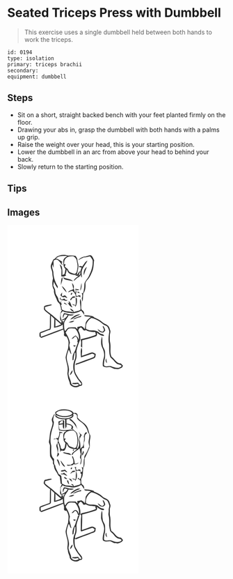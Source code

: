 # Seated Triceps Press with Dumbbell
> This exercise uses a single dumbbell held between both hands to work the triceps.

``` 
id: 0194 
type: isolation 
primary: triceps brachii 
secondary:  
equipment: dumbbell 
``` 

## Steps

 - Sit on a short, straight backed bench with your feet planted firmly on the floor.
 - Drawing your abs in, grasp the dumbbell with both hands with a palms up grip.
 - Raise the weight over your head, this is your starting position.
 - Lower the dumbbell in an arc from above your head to behind your back.
 - Slowly return to the starting position.

## Tips


## Images

<svg width="227pt" height="400" viewBox="0 0 227 300" xmlns="http://www.w3.org/2000/svg"><g fill="#FFF"><path d="M0 0h227v300H0V0m90.17 52.15c-2.95 1.06-6.22 2.27-7.72 5.27-1.26.68-2.88 1.12-3.48 2.58-1.4 2.98-3.01 5.92-3.86 9.13-.98 4.47 2.37 8.35 2.47 12.74.02 3.42.89 6.74 1.27 10.1-1.79 6.51-1.96 13.74 1.79 19.62-1.03 6.42 3.25 11.8 5.07 17.64.71 2.67 2.92 4.34 4.71 6.25 1.1 2.54 1.45 5.35 2.41 7.96-.14.38-.43 1.14-.57 1.53l1.84 1.32c-.94 2.23-2.59 4.32-2.56 6.84.02 3.99-1.5 8.2.97 11.79 2.33-.87 4.63-1.79 6.86-2.89-1.22 2.41-2.37 4.86-3.65 7.24.32-1.27.67-2.56 1.05-3.8-1.22-.4-2.49-.37-3.73-.08.09.78.25 2.35.33 3.13-5.5-4.87-11.21-9.51-16.68-14.41-3.85-3.1-8.2-5.67-11.48-9.4-.15-1.27-.22-2.54-.22-3.81 4.04-1.47 8.41-1.92 12.35-3.69-1.14-.36-2.29-.95-3.51-.59-3.48.68-7.12 1.1-10.26 2.86-.11 2.33-1.19 5.1.63 7.04 2.88 3.03 6.37 5.43 9.66 8.01-.6 7.88-.11 15.8-.61 23.68-4.62 1.99-9.45 3.4-14.16 5.14-1.19.53-2.61.97-3.35 2.11-.33 2-.38 4.08-.03 6.08.85.95 1.92 1.69 2.92 2.49 12.66-4.85 25.46-9.32 38.02-14.43.94 3.19 1.81 6.51.97 9.84 1.07 1.67 2.67 2.56 4.7 2.39 1.94 3.78 3.89 7.95 3.25 12.31-.4 3.89-.14 7.95-1.81 11.6-1.19 4.03-2.82 8.05-3.15 12.27.57 6.14 3.25 11.92 3.6 18.11.21 3.29-.35 6.56-.52 9.83.45 2.67 1.08 5.3 1.36 8 1.24 3.23 2.73 6.38 3.02 9.88 3.33 5.63 11.87 7.14 16.9 3 1.67-.26 3.87-.25 4.23-2.34.55-4.42-3.92-7.19-6.11-10.48-2.27-3.87-5.04-7.6-6.33-11.94-1.31-6.97-.88-14.35 1.76-20.97 1.83-4.87.56-10.1.96-15.13.87-5.31 3.06-10.27 4.8-15.33 3.44-6.03 1.36-13.38-1.72-19.1.3-1.09.59-2.19.89-3.28 1.2-.76 2.41-1.53 3.62-2.29 1.67 1.43 3.11 3.1 4.16 5.04.74.13 2.22.41 2.96.54.26-.27.8-.82 1.07-1.09 4.81 3.25 10.68 3.72 16.31 3.29.45 1.5.94 2.98 1.31 4.51-2.44 2.1-5.83 2.45-8.76 3.56-5.83 2.05-11.95 3.02-17.84 4.85 1.97 3.88.83 8.17.69 12.28.75.61 1.49 1.22 2.24 1.84-.02-4.18.05-8.36.02-12.54 7.92-1.77 15.66-4.2 23.35-6.77 2.69-.91 2.39-4.29 2.03-6.51 3.42 2.96 7.52 6.23 12.35 5.54-.71-3.72-5.66-2.24-7.78-4.79-3.59-3.93-9.07-4.91-14.17-4.58-3.43.4-6.51-1.21-9.41-2.79-.05-3.05-.06-6.12 1.03-9.01 2.11-3.74 4.47-7.44 8.39-9.5 7.53 1.42 14.19 5.53 20 10.37 2.63 2.43 7.25 2.49 8.63 6.19 1.07 2.73 2.78 5.52 2.11 8.57-.91 6.32-1.95 12.85-.22 19.13.68 7.69-.69 15.71 2.26 23.07 1.83 2.13 4.24 3.7 5.91 5.99 2.13 2.78 4.61 5.73 8.19 6.55 1.77.57 4.03.54 5.11 2.33.28 2.24-2.71 2.38-4.08 3.4-4.71.85-9.52-.79-13.86-2.56-3.99-1.23-9.67 2.29-12.36-1.9-.08-4.16.72-8.28 1.79-12.28.44-3.57.34-7.2.09-10.78-.14-4.07-3.74-6.99-3.95-11.06-1.21-5.09-.14-10.36-1.26-15.44-1.94 6.37-2.52 13.66.53 19.79 2.48 5.18 4.29 11.19 2.6 16.9-1.41 4.77-2.38 9.75-1.57 14.74 3.02 2.04 6.66 1.98 10.12 1.47 4.43-.97 7.51 4.02 11.93 3.03 3.88 1.67 7.48-.67 10.93-2.26.53-1 1.08-2 1.63-2.99a95.91 95.91 0 0 0-3.5-4.02c-7.69.4-10.78-7.76-16.27-11.51-3.42-7.42-.61-15.9-2.16-23.7-1.14-4.56-.66-9.28-.64-13.92.1-2.62 1.65-5.22.65-7.81-1.06-2.97-1.7-6.43-4.41-8.41-2.52-2.38-6.2-2.87-8.71-5.26-4.04-3.84-9.17-6.22-14.22-8.44-1.12-.97-2.19-2.13-3.72-2.41-4.69-1.22-9.57-1.75-14.42-1.44 3.19 3.28 8.18 1.48 12.12 2.84-3.66 2.6-7.39 5.68-9 10.01-.32 3.68-.79 7.35-1.63 10.96-1.48-2.21-3.42-4.02-5.85-5.13-2.3.59-4.64 1.01-6.99 1.39.09 1.35.18 2.71.25 4.06-1.11-1.12-2.21-2.25-3.29-3.39-4.13.11-8.38-.6-12.4.59-2.4 1.44-3.86 3.94-5.66 6.01-1.91-3.88-1.69-8.31-1.78-12.51.49-5.93 5.8-9.7 7.86-14.96 3.17.98 6.43.57 9.39-.9-3.6-.77-7.37-.2-10.89-1.4-2.13-.5-4.25-1.53-6.49-1.22-1.65 2.6-2.48 5.68-1.75 8.73.87-2.3 1.47-4.72 2.67-6.89 1.92-.26 3.67.81 5.45 1.35-1.67 3.5-4.74 6.04-8.35 7.35-.76.52-1.53 1.05-2.29 1.59-.73-4.22-2.54-8.51-1.03-12.77 1.36-.73 2.5-1.74 3.13-3.18 3.82 3.13 8.87 2.39 13.39 3.46 6.39 1.68 12.81-1.1 18.45-3.9 1.98 2.18 3.52 4.69 5.24 7.08.23-3.38-.8-6.61-3.98-8.19-.27-.51-.8-1.51-1.06-2.02-.92-5.77 1.22-12.06-1.6-17.41-2.12 6.18 1.17 12.79.05 19.02-3.34 2.4-7.6 2.51-11.37 3.85a38.87 38.87 0 0 1-1.27-3.14c-1.73-1.16-3.41-2.58-5.58-2.75 1.31 1.7 2.79 3.25 4.32 4.77l.5-1.11c.24.62.71 1.85.95 2.47-3.5-.82-7.04-1.56-10.66-1.58-3.24.12-5.92-1.93-8.72-3.22-.35-2.63-1.03-5.18-1.74-7.72.45-.33 1.34-.97 1.79-1.3-.43-.47-1.31-1.42-1.74-1.89.14-.92.42-2.75.57-3.67-.46.7-1.38 2.12-1.84 2.82-1.73-1.72-3.07-3.83-3.36-6.31-.5-3.87-4.01-6.44-4.72-10.24-.36-2.04-.54-4.11-.83-6.16-1.19-2.15-2.18-4.4-3.2-6.63.44-2.33.74-4.69.96-7.05 1.78 4.21 3.95 8.32 6.87 11.87 0-.83-.02-2.47-.02-3.3-.82-1.36-1.56-2.76-2.29-4.17-2.76-6.1-5.14-12.57-5.15-19.36 0-4.85-4.35-9.57-1.35-14.21.45 1.96.87 3.92 1.4 5.86.41-3.83.21-7.68.16-11.52.05-2.28 3.07-2.12 4.52-3.09 5.36 1.1 7.02 6.87 11.02 9.79-.47-1.6-1.11-3.13-1.76-4.65l2.11-.44c-3.87-2.32-7.41-5.38-11.91-6.41 5.15-5.22 13.04-4.52 19.74-4.25-2.7 2.27-6.69 4.06-6.85 8.11-.05 4.89-.32 10.58 3.69 14.13-.43 3.02-.85 6.06-1.79 8.98-1.19.54-2.38 1.09-3.56 1.64.14-4.96.2-9.93-1.08-14.76-1.08-1.43-2.23-2.8-3.47-4.1.77 3.44 2.04 6.73 2.96 10.13.01 3.67-.16 7.34-.31 11.01 1.43.07 2.87.16 4.31.28 1.44-.73 2.91-1.38 4.4-2.01-.39-.23-1.15-.69-1.54-.92 1.01-3.08 1.81-6.23 2.31-9.44.97 2.08 1.75 4.34 3.37 6.02 4.11 3.28 9.52 3.57 14.55 3.26-1.21.42-2.41.86-3.61 1.3 1.9.41 3.81.64 5.75.69-3.01 2.44-6.5 4.64-8.19 8.3 2.5-.58 3.57-3.1 5.63-4.36 2.03-1.74 5.29-2.4 5.94-5.36.21-.02.63-.05.84-.06.03 1.57.81 2.95 1.47 4.33.86-3.42-.86-6.86-.05-10.3 1.31-7.25 7.13-12.34 9.95-18.94-4.14 2.07-6.03 6.63-8.85 10.06-2.09-.44-4.7-1.73-6.01.76 1.56.33 3.14.64 4.7.95-.95 3.74-2.96 7.52-1.88 11.46-1.16.87-2.39 1.65-3.36 2.74 1.15-2.59 2.23-5.22 2.98-7.95-2.62 1.23-3.46 4.2-5.1 6.35-.78-1.76.22-3.47.5-5.19.69-3.34 1.34-6.7 1.62-10.1-.09-3.43-1.68-6.6-1.86-10.03.06-2.75-1.66-4.94-3.1-7.1-4.27-.95-8.69-.67-13.03-.49-4.68-1.76-9.91-1.69-14.67-.25m44.84 1.63c-4.92.24-9.51 2.82-12.83 6.37 1.84-.81 3.58-1.79 5.31-2.8 1.47-.67 2.93-1.37 4.39-2.07 3.45.22 6.8-.55 10.08-1.56 1.58-.17 2.01 1.66 2.85 2.6 1.35 1.97 3.01 4.05 2.45 6.61.37 8.75-2.83 17.12-6.61 24.85-2.14 4.6-6.35 8.1-7.62 13.11-.13 5.37-.66 10.79-2.11 15.99l-2.46.12c1.24 2.79 1.25 5.79.13 8.63.24 1.98.44 3.96.78 5.93 1.78-4.35.92-9.25 1.68-13.82 3.66-4.72 4.2-11.05 3.84-16.81-.22-3.4 2.54-5.94 4.66-8.24 3.35-4 5.34-8.92 7.27-13.71 2.4-6.06 2.04-12.63 2.96-18.96-1.53-2.7-2.35-6.13-5.03-7.98-3.38-.99-6.47 1.32-9.74 1.74m-3.09 32.38c1.52-4.88 3.38-9.62 5.34-14.33-4.74 2.98-5.98 9.11-5.34 14.33m-39.84 17.31c.93-2.21 1.63-4.51 2.33-6.8 1.06-2.36.83-5 .61-7.5-3.08 4.03-1.74 9.61-2.94 14.3m4.29-13.8c.55 2.71 3.2 4.12 5.69 4.49 3.82.72 7.58 1.78 11.46 2.15-4.67-4.48-11.75-3.55-17.15-6.64m15.16 10.05c.78 3.33 1.88 6.59 2.17 10.02 2.54-3.2.82-7.79-2.17-10.02m16.35-.17c-.64 4.46-1.68 8.87-2.01 13.37 2.36-3.85 2.79-8.95 2.01-13.37m-33.89 5.02c1.86 4.31 5.1 7.95 8.36 11.25-1.15-4.59-4.55-8.62-8.36-11.25m20.71 4.25c-1.99 3.72-7.93 2.62-9.73 6.89 2.42-.89 4.64-2.35 7.23-2.78 3.28 2.73 6.39 6.56 6.13 11.09 1.65-.58 3.3-1.13 4.97-1.67.95.65 1.9 1.3 2.85 1.97-.02-.88-.08-2.62-.11-3.49-1.2 0-2.4.01-3.6.07-.63.48-1.9 1.45-2.54 1.93-.57-1.36-1.06-2.74-1.61-4.11 1.13-2.47.82-5.2.19-7.75 1.95 1.01 3.96 1.43 5.66-.11-2.34-.68-4.74-.99-7.15-1.21 1.7 2.03 1.05 4.73.33 7a22.103 22.103 0 0 1-2.62-7.83m6.52 5.51c-.08.33-.22.98-.29 1.31 1.22.45 2.43.91 3.66 1.36-.15-.49-.44-1.48-.59-1.98-.93-.23-1.86-.46-2.78-.69m-29.39 6.65c1.87 2.1 4.38 4.16 7.26 2.45 1.4.91 2.83 1.8 4.56 1.95-1.03-1.96-2.79-3.32-4.28-4.89-1.6.82-3.29 1.48-5.05 1.85-.42-2.17-.03-4.33.45-6.44-1.22 1.51-2.98 2.96-2.94 5.08m19.66-4.72c-1.29.41-2.85 3.1-1.29 3.88 1.08-.49 2.8-3.25 1.29-3.88m1.47 6.65c-1.77 1.41-3 3.38-4.59 4.97.41.49.82.99 1.23 1.49 1-1.35 1.96-2.72 2.88-4.13 1.76-.39 4.47.15 4.84-2.26-1.44-.18-2.94-.45-4.36-.07m-22.51 3.97c1.85 2.09 4.54 2.59 7.2 2.29 1.92.99 5.18 2.16 6.03-.81-.65.16-1.96.5-2.61.66-1.05-.91-2.1-1.84-3.14-2.76-.66.42-1.97 1.27-2.63 1.69-.79-.05-2.38-.14-3.17-.19-.1-1.01-.29-3.03-.39-4.04-.43 1.05-.86 2.1-1.29 3.16m27.5-2.1c.06 4.4.88 8.88-.36 13.19-1.89-.78-3.78-1.58-5.76-2.13 1.24 1.6 2.94 2.51 4.99 2.42.12.59.36 1.75.48 2.33 3.26-4.14 2.97-9.66 2.71-14.62-.51-.3-1.55-.89-2.06-1.19m-12.28 6.28c.36.83 1.08 2.48 1.44 3.3l-2.95-.88c2.02 3.26 4.27 6.94 8.27 7.94-.63-.94-1.26-1.87-1.91-2.78-.42-2.35-1.59-4.45-2.63-6.58-.56-.25-1.67-.75-2.22-1m-7.86 3.71c1.91.9 3.84 1.77 5.84 2.47-1.48-1.58-3.33-2.71-5.06-3.97-.2.38-.59 1.12-.78 1.5m10.76 27.59c3.07-.25 5.28-2.51 7.82-3.98 3.05-2.02 6.6-3.06 9.83-4.77-6.91-.66-13.2 3.9-17.65 8.75m4.53-.08c2.92-.5 5.56-1.89 8.31-2.91 2.32-.91 5.52-.35 6.55-3.16-5.26 1.12-10.6 2.62-14.86 6.07m-7.42 5.18c3.54-.01 7.59.03 9.95-3.09-3.52.24-6.87 1.41-9.95 3.09m58.83 6.89c.97 2.12 2.21 4.25 2.34 6.64-.76 1.03-1.66 1.91-2.7 2.64-3.19-.65-5.55-3.14-8.26-4.77 1.52 3.91 5.54 6.29 9.69 5.93 1.13-1.08 2.26-2.17 3.38-3.26-.24-2.95-1.68-5.53-3.28-7.93-.29.19-.88.56-1.17.75m-37.32 53.26c5.97-2.05 11.93-4.12 17.94-6.03 2.06-.94 3.94.71 5.58 1.72-.29.87-.87 2.63-1.16 3.51-5 2.03-10.04 3.97-15.16 5.71-5.24 1.78-10.22 4.31-15.59 5.7-.37.64-1.1 1.93-1.47 2.57 10.75-3.36 21.17-7.78 31.79-11.55 3.46-.76 2.88-4.82 3.51-7.46-2.13-.96-4.15-2.83-6.57-2.73-5.89 1.71-11.56 4.09-17.39 6-.51-4.71 1.66-9.9-.7-14.18-1.98 5.3-1.32 11.23-.78 16.74m44.78 9.9c-.51-2.75-.95-5.51-1.36-8.27-1.59 2.75-1.3 6.29 1.36 8.27z"/><path d="M101.48 56.58c3.56-3.13 8.5-3.12 12.95-3.02 2.23 1.76 4.71 3.7 5.2 6.7.73 4.54 2.3 9.13 1.3 13.77-.73 3.64-.51 8.44-4.71 9.87-2.95-1.02-5.98-1.86-8.76-3.29-1.78-1.35-2.32-3.64-3.55-5.4-1.59-1.33-3.32-2.48-4.84-3.89.38-1.43 1.45-2.81 1.15-4.36-.59.14-1.75.42-2.33.56-.04-3.86.32-8.33 3.59-10.94zM108.19 136.29c.58.54.58.54 0 0zM75.37 155.78c1.97 1.77 4.04 3.45 5.82 5.42-.09 5.13-.68 10.26-.45 15.41 5.15-1.1 10.61-2.26 14.93-5.43.17 2.32.31 4.63.54 6.94-12.89 4.36-25.42 9.71-38.32 14.02-.26-2.01-.38-4.04-.48-6.06 5.6-2.18 11.11-4.63 16.89-6.34.52-1.53 1.07-3.09.99-4.74.09-6.4.04-12.81.08-19.22z"/><path d="M83.02 162.26c3.12 3.04 6.49 5.81 9.83 8.6-3.21 1.44-6.55 2.57-9.88 3.72-.03-4.11.05-8.22.05-12.32zM100.67 185.07c1.94-2.81 3.44-7.11 7.43-7.31 2.98-.46 6.02-.05 8.98.43 4.8 5.23 7.48 12.39 6.48 19.53-.6-3.4-2.93-5.77-5.62-7.69-2.8 1.32-5.2 3.36-7.12 5.78 2.26-.04 3.9-1.47 4.93-3.36.91-.39 1.83-.77 2.76-1.14 1.81 2.73 3.81 5.98 2.24 9.33.27.34.8 1.03 1.07 1.38-1.11 3.52-2.77 6.85-3.7 10.43-1.11 4.5-4.33 8.16-5.26 12.73-.42 2.45-.34 4.95-.38 7.42.42-.12 1.27-.37 1.69-.5.49-4.23.77-8.52 2.18-12.57l1.12.03c.04 4 .41 8.15-1.21 11.92-4.14 9.46-3.07 21.02 2.77 29.53 2.44 4.62 6.2 8.3 9.24 12.52-1 .54-1.93 1.26-3.06 1.5-1.12-1.25-2-2.71-3.23-3.86-3.12.39-6.25.71-9.39.45-.06.53-.19 1.6-.25 2.13.73-.15 1.46-.3 2.2-.44 2.98 1.79 6.92-1.97 8.94 1.78-4.22 3.31-13.02 2.13-13.44-4.11-.95-5.13-3.81-9.73-4.54-14.9.23-2.37.96-4.68.9-7.07.04-7.23-3.73-13.82-3.91-21.02.15-4.78 1.8-9.34 3.59-13.72 1.69 2.53 2.11 5.88 4.49 7.92-1.04-5.11-2.6-10.11-3.68-15.21.36-1.64.71-3.27 1.07-4.9-.97-6.22-4-11.75-7.29-17.01m13.25 21.5c.46 1.06.66 2.49 2.12 2.58.88-.53 1.69-1.14 2.45-1.82-1.51-.33-3.04-.57-4.57-.76m-5.93 51.73c2.87-1.88 4.57-5.17 4.77-8.56-2.73 2.02-4.02 5.36-4.77 8.56z"/></g><g fill="#333"><path d="M90.17 52.15c4.76-1.44 9.99-1.51 14.67.25 4.34-.18 8.76-.46 13.03.49 1.44 2.16 3.16 4.35 3.1 7.1.18 3.43 1.77 6.6 1.86 10.03-.28 3.4-.93 6.76-1.62 10.1-.28 1.72-1.28 3.43-.5 5.19 1.64-2.15 2.48-5.12 5.1-6.35-.75 2.73-1.83 5.36-2.98 7.95.97-1.09 2.2-1.87 3.36-2.74-1.08-3.94.93-7.72 1.88-11.46-1.56-.31-3.14-.62-4.7-.95 1.31-2.49 3.92-1.2 6.01-.76 2.82-3.43 4.71-7.99 8.85-10.06-2.82 6.6-8.64 11.69-9.95 18.94-.81 3.44.91 6.88.05 10.3-.66-1.38-1.44-2.76-1.47-4.33-.21.01-.63.04-.84.06-.65 2.96-3.91 3.62-5.94 5.36-2.06 1.26-3.13 3.78-5.63 4.36 1.69-3.66 5.18-5.86 8.19-8.3-1.94-.05-3.85-.28-5.75-.69 1.2-.44 2.4-.88 3.61-1.3-5.03.31-10.44.02-14.55-3.26-1.62-1.68-2.4-3.94-3.37-6.02-.5 3.21-1.3 6.36-2.31 9.44.39.23 1.15.69 1.54.92-1.49.63-2.96 1.28-4.4 2.01-1.44-.12-2.88-.21-4.31-.28.15-3.67.32-7.34.31-11.01-.92-3.4-2.19-6.69-2.96-10.13 1.24 1.3 2.39 2.67 3.47 4.1 1.28 4.83 1.22 9.8 1.08 14.76 1.18-.55 2.37-1.1 3.56-1.64.94-2.92 1.36-5.96 1.79-8.98-4.01-3.55-3.74-9.24-3.69-14.13.16-4.05 4.15-5.84 6.85-8.11-6.7-.27-14.59-.97-19.74 4.25 4.5 1.03 8.04 4.09 11.91 6.41l-2.11.44c.65 1.52 1.29 3.05 1.76 4.65-4-2.92-5.66-8.69-11.02-9.79-1.45.97-4.47.81-4.52 3.09.05 3.84.25 7.69-.16 11.52-.53-1.94-.95-3.9-1.4-5.86-3 4.64 1.35 9.36 1.35 14.21.01 6.79 2.39 13.26 5.15 19.36.73 1.41 1.47 2.81 2.29 4.17 0 .83.02 2.47.02 3.3-2.92-3.55-5.09-7.66-6.87-11.87-.22 2.36-.52 4.72-.96 7.05 1.02 2.23 2.01 4.48 3.2 6.63.29 2.05.47 4.12.83 6.16.71 3.8 4.22 6.37 4.72 10.24.29 2.48 1.63 4.59 3.36 6.31.46-.7 1.38-2.12 1.84-2.82-.15.92-.43 2.75-.57 3.67.43.47 1.31 1.42 1.74 1.89-.45.33-1.34.97-1.79 1.3.71 2.54 1.39 5.09 1.74 7.72 2.8 1.29 5.48 3.34 8.72 3.22 3.62.02 7.16.76 10.66 1.58-.24-.62-.71-1.85-.95-2.47l-.5 1.11c-1.53-1.52-3.01-3.07-4.32-4.77 2.17.17 3.85 1.59 5.58 2.75.38 1.06.8 2.12 1.27 3.14 3.77-1.34 8.03-1.45 11.37-3.85 1.12-6.23-2.17-12.84-.05-19.02 2.82 5.35.68 11.64 1.6 17.41.26.51.79 1.51 1.06 2.02 3.18 1.58 4.21 4.81 3.98 8.19-1.72-2.39-3.26-4.9-5.24-7.08-5.64 2.8-12.06 5.58-18.45 3.9-4.52-1.07-9.57-.33-13.39-3.46-.63 1.44-1.77 2.45-3.13 3.18-1.51 4.26.3 8.55 1.03 12.77.76-.54 1.53-1.07 2.29-1.59 3.61-1.31 6.68-3.85 8.35-7.35-1.78-.54-3.53-1.61-5.45-1.35-1.2 2.17-1.8 4.59-2.67 6.89-.73-3.05.1-6.13 1.75-8.73 2.24-.31 4.36.72 6.49 1.22 3.52 1.2 7.29.63 10.89 1.4-2.96 1.47-6.22 1.88-9.39.9-2.06 5.26-7.37 9.03-7.86 14.96.09 4.2-.13 8.63 1.78 12.51 1.8-2.07 3.26-4.57 5.66-6.01 4.02-1.19 8.27-.48 12.4-.59 1.08 1.14 2.18 2.27 3.29 3.39-.07-1.35-.16-2.71-.25-4.06 2.35-.38 4.69-.8 6.99-1.39 2.43 1.11 4.37 2.92 5.85 5.13.84-3.61 1.31-7.28 1.63-10.96 1.61-4.33 5.34-7.41 9-10.01-3.94-1.36-8.93.44-12.12-2.84 4.85-.31 9.73.22 14.42 1.44 1.53.28 2.6 1.44 3.72 2.41 5.05 2.22 10.18 4.6 14.22 8.44 2.51 2.39 6.19 2.88 8.71 5.26 2.71 1.98 3.35 5.44 4.41 8.41 1 2.59-.55 5.19-.65 7.81-.02 4.64-.5 9.36.64 13.92 1.55 7.8-1.26 16.28 2.16 23.7 5.49 3.75 8.58 11.91 16.27 11.51a95.91 95.91 0 0 1 3.5 4.02c-.55.99-1.1 1.99-1.63 2.99-3.45 1.59-7.05 3.93-10.93 2.26-4.42.99-7.5-4-11.93-3.03-3.46.51-7.1.57-10.12-1.47-.81-4.99.16-9.97 1.57-14.74 1.69-5.71-.12-11.72-2.6-16.9-3.05-6.13-2.47-13.42-.53-19.79 1.12 5.08.05 10.35 1.26 15.44.21 4.07 3.81 6.99 3.95 11.06.25 3.58.35 7.21-.09 10.78-1.07 4-1.87 8.12-1.79 12.28 2.69 4.19 8.37.67 12.36 1.9 4.34 1.77 9.15 3.41 13.86 2.56 1.37-1.02 4.36-1.16 4.08-3.4-1.08-1.79-3.34-1.76-5.11-2.33-3.58-.82-6.06-3.77-8.19-6.55-1.67-2.29-4.08-3.86-5.91-5.99-2.95-7.36-1.58-15.38-2.26-23.07-1.73-6.28-.69-12.81.22-19.13.67-3.05-1.04-5.84-2.11-8.57-1.38-3.7-6-3.76-8.63-6.19-5.81-4.84-12.47-8.95-20-10.37-3.92 2.06-6.28 5.76-8.39 9.5-1.09 2.89-1.08 5.96-1.03 9.01 2.9 1.58 5.98 3.19 9.41 2.79 5.1-.33 10.58.65 14.17 4.58 2.12 2.55 7.07 1.07 7.78 4.79-4.83.69-8.93-2.58-12.35-5.54.36 2.22.66 5.6-2.03 6.51-7.69 2.57-15.43 5-23.35 6.77.03 4.18-.04 8.36-.02 12.54-.75-.62-1.49-1.23-2.24-1.84.14-4.11 1.28-8.4-.69-12.28 5.89-1.83 12.01-2.8 17.84-4.85 2.93-1.11 6.32-1.46 8.76-3.56-.37-1.53-.86-3.01-1.31-4.51-5.63.43-11.5-.04-16.31-3.29-.27.27-.81.82-1.07 1.09-.74-.13-2.22-.41-2.96-.54-1.05-1.94-2.49-3.61-4.16-5.04-1.21.76-2.42 1.53-3.62 2.29-.3 1.09-.59 2.19-.89 3.28 3.08 5.72 5.16 13.07 1.72 19.1-1.74 5.06-3.93 10.02-4.8 15.33-.4 5.03.87 10.26-.96 15.13-2.64 6.62-3.07 14-1.76 20.97 1.29 4.34 4.06 8.07 6.33 11.94 2.19 3.29 6.66 6.06 6.11 10.48-.36 2.09-2.56 2.08-4.23 2.34-5.03 4.14-13.57 2.63-16.9-3-.29-3.5-1.78-6.65-3.02-9.88-.28-2.7-.91-5.33-1.36-8 .17-3.27.73-6.54.52-9.83-.35-6.19-3.03-11.97-3.6-18.11.33-4.22 1.96-8.24 3.15-12.27 1.67-3.65 1.41-7.71 1.81-11.6.64-4.36-1.31-8.53-3.25-12.31-2.03.17-3.63-.72-4.7-2.39.84-3.33-.03-6.65-.97-9.84-12.56 5.11-25.36 9.58-38.02 14.43-1-.8-2.07-1.54-2.92-2.49-.35-2-.3-4.08.03-6.08.74-1.14 2.16-1.58 3.35-2.11 4.71-1.74 9.54-3.15 14.16-5.14.5-7.88.01-15.8.61-23.68-3.29-2.58-6.78-4.98-9.66-8.01-1.82-1.94-.74-4.71-.63-7.04 3.14-1.76 6.78-2.18 10.26-2.86 1.22-.36 2.37.23 3.51.59-3.94 1.77-8.31 2.22-12.35 3.69 0 1.27.07 2.54.22 3.81 3.28 3.73 7.63 6.3 11.48 9.4 5.47 4.9 11.18 9.54 16.68 14.41-.08-.78-.24-2.35-.33-3.13 1.24-.29 2.51-.32 3.73.08a78.72 78.72 0 0 0-1.05 3.8c1.28-2.38 2.43-4.83 3.65-7.24-2.23 1.1-4.53 2.02-6.86 2.89-2.47-3.59-.95-7.8-.97-11.79-.03-2.52 1.62-4.61 2.56-6.84l-1.84-1.32c.14-.39.43-1.15.57-1.53-.96-2.61-1.31-5.42-2.41-7.96-1.79-1.91-4-3.58-4.71-6.25-1.82-5.84-6.1-11.22-5.07-17.64-3.75-5.88-3.58-13.11-1.79-19.62-.38-3.36-1.25-6.68-1.27-10.1-.1-4.39-3.45-8.27-2.47-12.74.85-3.21 2.46-6.15 3.86-9.13.6-1.46 2.22-1.9 3.48-2.58 1.5-3 4.77-4.21 7.72-5.27m11.31 4.43c-3.27 2.61-3.63 7.08-3.59 10.94.58-.14 1.74-.42 2.33-.56.3 1.55-.77 2.93-1.15 4.36 1.52 1.41 3.25 2.56 4.84 3.89 1.23 1.76 1.77 4.05 3.55 5.4 2.78 1.43 5.81 2.27 8.76 3.29 4.2-1.43 3.98-6.23 4.71-9.87 1-4.64-.57-9.23-1.3-13.77-.49-3-2.97-4.94-5.2-6.7-4.45-.1-9.39-.11-12.95 3.02m-26.11 99.2c-.04 6.41.01 12.82-.08 19.22.08 1.65-.47 3.21-.99 4.74-5.78 1.71-11.29 4.16-16.89 6.34.1 2.02.22 4.05.48 6.06 12.9-4.31 25.43-9.66 38.32-14.02-.23-2.31-.37-4.62-.54-6.94-4.32 3.17-9.78 4.33-14.93 5.43-.23-5.15.36-10.28.45-15.41-1.78-1.97-3.85-3.65-5.82-5.42m7.65 6.48c0 4.1-.08 8.21-.05 12.32 3.33-1.15 6.67-2.28 9.88-3.72-3.34-2.79-6.71-5.56-9.83-8.6m17.65 22.81c3.29 5.26 6.32 10.79 7.29 17.01-.36 1.63-.71 3.26-1.07 4.9 1.08 5.1 2.64 10.1 3.68 15.21-2.38-2.04-2.8-5.39-4.49-7.92-1.79 4.38-3.44 8.94-3.59 13.72.18 7.2 3.95 13.79 3.91 21.02.06 2.39-.67 4.7-.9 7.07.73 5.17 3.59 9.77 4.54 14.9.42 6.24 9.22 7.42 13.44 4.11-2.02-3.75-5.96.01-8.94-1.78-.74.14-1.47.29-2.2.44.06-.53.19-1.6.25-2.13 3.14.26 6.27-.06 9.39-.45 1.23 1.15 2.11 2.61 3.23 3.86 1.13-.24 2.06-.96 3.06-1.5-3.04-4.22-6.8-7.9-9.24-12.52-5.84-8.51-6.91-20.07-2.77-29.53 1.62-3.77 1.25-7.92 1.21-11.92l-1.12-.03c-1.41 4.05-1.69 8.34-2.18 12.57-.42.13-1.27.38-1.69.5.04-2.47-.04-4.97.38-7.42.93-4.57 4.15-8.23 5.26-12.73.93-3.58 2.59-6.91 3.7-10.43-.27-.35-.8-1.04-1.07-1.38 1.57-3.35-.43-6.6-2.24-9.33-.93.37-1.85.75-2.76 1.14-1.03 1.89-2.67 3.32-4.93 3.36 1.92-2.42 4.32-4.46 7.12-5.78 2.69 1.92 5.02 4.29 5.62 7.69 1-7.14-1.68-14.3-6.48-19.53-2.96-.48-6-.89-8.98-.43-3.99.2-5.49 4.5-7.43 7.31z"/><path d="M135.01 53.78c3.27-.42 6.36-2.73 9.74-1.74 2.68 1.85 3.5 5.28 5.03 7.98-.92 6.33-.56 12.9-2.96 18.96-1.93 4.79-3.92 9.71-7.27 13.71-2.12 2.3-4.88 4.84-4.66 8.24.36 5.76-.18 12.09-3.84 16.81-.76 4.57.1 9.47-1.68 13.82-.34-1.97-.54-3.95-.78-5.93 1.12-2.84 1.11-5.84-.13-8.63l2.46-.12c1.45-5.2 1.98-10.62 2.11-15.99 1.27-5.01 5.48-8.51 7.62-13.11 3.78-7.73 6.98-16.1 6.61-24.85.56-2.56-1.1-4.64-2.45-6.61-.84-.94-1.27-2.77-2.85-2.6-3.28 1.01-6.63 1.78-10.08 1.56-1.46.7-2.92 1.4-4.39 2.07-1.73 1.01-3.47 1.99-5.31 2.8 3.32-3.55 7.91-6.13 12.83-6.37z"/><path d="M131.92 86.16c-.64-5.22.6-11.35 5.34-14.33-1.96 4.71-3.82 9.45-5.34 14.33zM92.08 103.47c1.2-4.69-.14-10.27 2.94-14.3.22 2.5.45 5.14-.61 7.5-.7 2.29-1.4 4.59-2.33 6.8zM96.37 89.67c5.4 3.09 12.48 2.16 17.15 6.64-3.88-.37-7.64-1.43-11.46-2.15-2.49-.37-5.14-1.78-5.69-4.49zM111.53 99.72c2.99 2.23 4.71 6.82 2.17 10.02-.29-3.43-1.39-6.69-2.17-10.02zM127.88 99.55c.78 4.42.35 9.52-2.01 13.37.33-4.5 1.37-8.91 2.01-13.37zM93.99 104.57c3.81 2.63 7.21 6.66 8.36 11.25-3.26-3.3-6.5-6.94-8.36-11.25z"/><path d="M114.7 108.82c.38 2.75 1.26 5.42 2.62 7.83.72-2.27 1.37-4.97-.33-7 2.41.22 4.81.53 7.15 1.21-1.7 1.54-3.71 1.12-5.66.11.63 2.55.94 5.28-.19 7.75.55 1.37 1.04 2.75 1.61 4.11.64-.48 1.91-1.45 2.54-1.93 1.2-.06 2.4-.07 3.6-.07.03.87.09 2.61.11 3.49-.95-.67-1.9-1.32-2.85-1.97-1.67.54-3.32 1.09-4.97 1.67.26-4.53-2.85-8.36-6.13-11.09-2.59.43-4.81 1.89-7.23 2.78 1.8-4.27 7.74-3.17 9.73-6.89z"/><path d="M121.22 114.33c.92.23 1.85.46 2.78.69.15.5.44 1.49.59 1.98-1.23-.45-2.44-.91-3.66-1.36.07-.33.21-.98.29-1.31zM91.83 120.98c-.04-2.12 1.72-3.57 2.94-5.08-.48 2.11-.87 4.27-.45 6.44 1.76-.37 3.45-1.03 5.05-1.85 1.49 1.57 3.25 2.93 4.28 4.89-1.73-.15-3.16-1.04-4.56-1.95-2.88 1.71-5.39-.35-7.26-2.45zM111.49 116.26c1.51.63-.21 3.39-1.29 3.88-1.56-.78 0-3.47 1.29-3.88zM112.96 122.91c1.42-.38 2.92-.11 4.36.07-.37 2.41-3.08 1.87-4.84 2.26-.92 1.41-1.88 2.78-2.88 4.13-.41-.5-.82-1-1.23-1.49 1.59-1.59 2.82-3.56 4.59-4.97zM90.45 126.88c.43-1.06.86-2.11 1.29-3.16.1 1.01.29 3.03.39 4.04.79.05 2.38.14 3.17.19.66-.42 1.97-1.27 2.63-1.69 1.04.92 2.09 1.85 3.14 2.76.65-.16 1.96-.5 2.61-.66-.85 2.97-4.11 1.8-6.03.81-2.66.3-5.35-.2-7.2-2.29zM117.95 124.78c.51.3 1.55.89 2.06 1.19.26 4.96.55 10.48-2.71 14.62-.12-.58-.36-1.74-.48-2.33-2.05.09-3.75-.82-4.99-2.42 1.98.55 3.87 1.35 5.76 2.13 1.24-4.31.42-8.79.36-13.19zM105.67 131.06c.55.25 1.66.75 2.22 1 1.04 2.13 2.21 4.23 2.63 6.58.65.91 1.28 1.84 1.91 2.78-4-1-6.25-4.68-8.27-7.94l2.95.88c-.36-.82-1.08-2.47-1.44-3.3m2.52 5.23c.58.54.58.54 0 0zM97.81 134.77c.19-.38.58-1.12.78-1.5 1.73 1.26 3.58 2.39 5.06 3.97-2-.7-3.93-1.57-5.84-2.47zM108.57 162.36c4.45-4.85 10.74-9.41 17.65-8.75-3.23 1.71-6.78 2.75-9.83 4.77-2.54 1.47-4.75 3.73-7.82 3.98zM113.1 162.28c4.26-3.45 9.6-4.95 14.86-6.07-1.03 2.81-4.23 2.25-6.55 3.16-2.75 1.02-5.39 2.41-8.31 2.91zM105.68 167.46c3.08-1.68 6.43-2.85 9.95-3.09-2.36 3.12-6.41 3.08-9.95 3.09zM164.51 174.35c.29-.19.88-.56 1.17-.75 1.6 2.4 3.04 4.98 3.28 7.93-1.12 1.09-2.25 2.18-3.38 3.26-4.15.36-8.17-2.02-9.69-5.93 2.71 1.63 5.07 4.12 8.26 4.77 1.04-.73 1.94-1.61 2.7-2.64-.13-2.39-1.37-4.52-2.34-6.64zM113.92 206.57c1.53.19 3.06.43 4.57.76-.76.68-1.57 1.29-2.45 1.82-1.46-.09-1.66-1.52-2.12-2.58zM127.19 227.61c-.54-5.51-1.2-11.44.78-16.74 2.36 4.28.19 9.47.7 14.18 5.83-1.91 11.5-4.29 17.39-6 2.42-.1 4.44 1.77 6.57 2.73-.63 2.64-.05 6.7-3.51 7.46-10.62 3.77-21.04 8.19-31.79 11.55.37-.64 1.1-1.93 1.47-2.57 5.37-1.39 10.35-3.92 15.59-5.7 5.12-1.74 10.16-3.68 15.16-5.71.29-.88.87-2.64 1.16-3.51-1.64-1.01-3.52-2.66-5.58-1.72-6.01 1.91-11.97 3.98-17.94 6.03zM171.97 237.51c-2.66-1.98-2.95-5.52-1.36-8.27.41 2.76.85 5.52 1.36 8.27zM107.99 258.3c.75-3.2 2.04-6.54 4.77-8.56-.2 3.39-1.9 6.68-4.77 8.56z"/></g></svg>
<svg width="227pt" height="400" viewBox="0 0 227 300" xmlns="http://www.w3.org/2000/svg"><g fill="#FFF"><path d="M0 0h227v300H0V0m82.78 22.02c.02 1.41.14 2.81.36 4.2-.45 1.6-.44 3.54 1.18 4.49 4.51 3.01 10.24 3.54 15.54 3.58-.22 5.47-.13 10.94.48 16.38.56-1.03.96-2.11 1.23-3.26.91.05 2.72.13 3.63.18-.76-.09-2.28-.26-3.04-.35l.09-4.41c2.78.64 5.55 1.34 8.23 2.31.54 2.03.9 4.43-1.05 5.87.67.11 2.02.34 2.69.45l.8 1.12c-.98-.16-2.94-.49-3.92-.65-6.28.85-12.75 1.59-18.95-.23-.49-2.54-1-5.08-1.26-7.66 2.27-.72 4.63-1.03 6.99-1.13-.05 2.82-.5 6.05 2.05 7.97.76-4.26.22-8.61.36-12.9.54-1.99-1.67-2.22-2.97-2.6-2.22 1.21-4.64 1.95-7.04 2.68.39 5.06.19 10.14 1.01 15.16 4.26 1.02 8.66.97 13.02.89-1.89 1.46-4.48 2.5-5.1 5.04-1.16 3.57-.24 7.39.1 11.02.18 2.07 1.97 3.43 3.09 5.03-.38 3.04-.67 6.13-1.84 8.99-1.22.6-2.43 1.2-3.64 1.81-.87-.68-1.74-1.37-2.61-2.05.22-4.78-3.15-8.58-4.02-13.08.65-4.55 2.79-8.8 3.19-13.43l3.96.76c-.56-2.53-3.8-1.98-5.72-2.73.73 3.94-.32 7.92-2.41 11.3-.63-.11-1.9-.31-2.54-.41l.03 1.53c-1.63.13-3.71-.77-4.94.76 2.42-.03 6.04-1.59 7.2 1.52 1.93 4.03-3.62 7.24-2.18 11.25 1.64 5.04 3.13 10.6.95 15.73-.79 2.37 3.02 1.12 1.51-.97l1.23.6c.5-1.71 1.83-4.41-1.18-4.56.1-3.45 1.02-7.05-.12-10.42-.89-2.23-.54-4.65-.4-6.98.39.22 1.17.65 1.56.87 1.52 4.68 2.82 9.42 2.93 14.37.19 1.94.96-1.7.81-1.68 1.92-.15 3.85-.1 5.74.25 3.66-3.11 3.89-8.16 4.77-12.53.9 2.09 1.77 4.31 3.35 5.99 4.03 3.22 9.35 3.37 14.26 3.71-3.22 3.14-8.32 4.92-9.22 9.81.45-.16 1.34-.47 1.79-.63 2.36-4.96 8.37-6.77 12.01-10.71.55 3.33.95 6.7 1.99 9.93-.6 2.81-2.81 6.72.54 8.67-.32 3.22-1.21 6.36-1.43 9.59 2.28-2.21 1.93-6.17 2.44-9.21-1.84-2.54-.17-5.5-.22-8.3.41-3.71-.61-7.68 1.18-11.14 1.07-.07 2.14-.15 3.22-.23-.16-3.74-1.25-7.67.45-11.22 1.73-3.45.02-7.39 1.29-10.98.88-1.69 5.31-3.41 1.7-4.92-2.69 1.49-3.13 4.77-3.87 7.44 1.29 4.03-.2 8.06-.45 12.1-.18 2.58-.92 5.64-3.56 6.74-.76.82-1.43 1.7-2.01 2.66.4-4.86-.07-9.68-.99-14.45-.96-3.82 1.98-6.78 3.49-9.95-2.66-1.01-3.9-3.67-5.43-5.85 1.2 2.45 2.6 4.86 2.75 7.66-.32-.09-.94-.28-1.26-.37.03 4.85-.96 9.7-.61 14.59.39 3.01-1.48 5.51-2.89 7.97l-.97-1c1.54-4.52 2.16-9.29 2.75-14.01-.34-3.95-1.83-7.71-2.4-11.63-2.03-3.06-5.31-4.96-7.88-7.51.39-1.5 1.75-3.3.3-4.66-2.26-3.66-6.92-4-10.72-4.75.01-2.3-.02-4.6-.13-6.9 1.5-.34 3.02-.63 4.47-1.14 3.67-.45 9.05-2.95 7.21-7.56.33-3.06 3.76-.75 5.22.12 2.83 2.27-.01 6.23 2.67 8.41 2.74 3.34 6.89 5.02 9.86 8.12 3.77 3.99 6.92 8.87 7.72 14.4 4.3 4.15 1.61 9.96 1.13 14.97-.59 3.12.96 6.1 1.11 9.2-1.98 4.69-3.53 9.64-6.64 13.75-1.45 1.88-2.26 4.16-1.93 6.56-2.22 5-.28 10.91-2.05 16.16-.61-.2-1.85-.62-2.46-.83 1.03 2.66 1.51 5.45.54 8.21-.65-.12-1.95-.34-2.6-.46-.1-1.19-.19-2.38-.28-3.56-1.24-.12-2.49-.14-3.72.06-.59.44-1.76 1.32-2.34 1.76-.59-1.36-1.22-2.71-1.78-4.08.33-.68.6-1.37.82-2.09-.75.02-2.24.05-2.99.07 1.36 2.27 2.52 4.74 2.18 7.46 2.66-1.09 5.83-2.54 7.97.33.09 1.29.28 2.59.54 3.86l1.26-.01c-.58 3.44.25 8.94-4.58 9.32l.6-2.64c-.95.44-1.9.85-2.86 1.25 1.47 1.11 2.98 2.17 4.54 3.16 1.26 1.89.45 4.36.7 6.49-3.56 2.03-7.68 2.44-11.51 3.75-.64-1.05-1.01-2.24-1.4-3.39l-3.72-.24c.78.91 1.72 1.55 2.82 1.93.31.46.91 1.37 1.21 1.83-4.22-.92-8.5-1.54-12.83-1.58-2.33-.73-4.43-2.04-6.6-3.13-.32-4.33-.6-8.67-1.18-12.96-1.09-1.74-3.01-2.64-4.74-3.6-1.44-5.01-5.33-9.07-5.7-14.45-3.09-3-1.8-7.62-2.08-11.45-6.75-5.5-4.27-15.14-4.74-22.71-2.97-10.3-.73-21.27 2.47-31.26 1.41-3.22 1.85-6.73 1.93-10.22-2.3-2.99-.33-6.75-.1-10.09l.76.26c.3-1.32.59-2.65.87-3.97-2.21 2.42-3.33 5.55-4.69 8.48-1.19 2.75.58 5.27 1.07 7.89-.64 4.44-2.02 8.73-3.48 12.96-1.89 5.86-1.32 12.13-2.78 18.07-.77 2.87 1.81 5.27 1.72 8.08-.32 5.92-.18 11.86.15 17.78 1.38 3.01 3.78 5.44 4.99 8.54-.14 2.27-.55 4.83 1.56 6.37.04 3.99 1.19 8.05 3.65 11.24 2.45 2.92 3.07 7.18 6.66 9.12.27 3.98 1.16 7.89 1.28 11.88.53.33 1.6.97 2.14 1.29-.82 1.77-1.68 3.53-2.6 5.25.16 3.23-.28 6.44-.53 9.65-.03 1.36 1.81 2.04 1.27 3.48 2.56-.25 4.89-1.38 7.11-2.61-1.3 2.28-2.25 4.73-3.42 7.08.07-1.21-.21-2.57.96-3.46-1.25-.71-2.69-.66-3.98-.05l.87 2.62c-2.12-.72-3.55-2.56-5.23-3.93-4.1-3.51-8.29-6.91-12.25-10.58-3.93-2.77-7.77-5.66-11.26-8.98.01-1.24.02-2.49.02-3.73 3.85-1.69 8.18-1.84 12-3.59-.38-.24-1.16-.73-1.55-.97-3.43.26-6.79 1.29-10.16 1.99-2.21 1.01-1.98 3.75-2.64 5.7 2.45 4.62 7.25 7.17 11.15 10.41-.69 7.89.01 15.84-.72 23.73-5.26 2.31-10.92 3.6-16.11 6.02-2.24.99-1.36 3.85-1.52 5.76-.35 2.12 1.95 2.92 3.3 3.99 12.58-4.93 25.39-9.27 37.88-14.44.65 2.75 1.65 5.51 1.16 8.39-.67 2.41 2.03 4.48 4.3 3.69 1.14 2.01 2.19 4.08 2.8 6.33 1.65 4.57-.04 9.41 0 14.12-1.6 4.89-3.34 9.78-4.33 14.84.04 6.55 3.34 12.61 3.56 19.14.53 4.79-1.61 9.64.46 14.24-.32 3.51 1.69 6.42 2.75 9.59-.35 8.5 11.98 12.15 17.59 6.78 1.58 0 3.47-.04 4.18-1.77.92-3.36-1.93-5.86-3.78-8.26-3.04-2.88-4.57-6.84-6.8-10.29-2.96-4.76-2.35-10.59-2.51-15.93.72.09 2.15.28 2.86.37 7.87-3.76 16.31-6.08 24.34-9.46 2.95-1.3 6.58-1.59 8.71-4.27.13-1.78.35-3.53.61-5.29-2.09-1.05-4.14-2.95-6.6-2.77-5.85 1.74-11.51 4.06-17.3 6 .37-8.92.69-17.84.54-26.77 7.93-1.72 15.65-4.27 23.37-6.74 2.57-1.01 2.89-4.38 1.84-6.62 3.48 2.85 7.48 6.27 12.32 5.62.83-2.9-2.25-2.23-3.73-2.96-3.76-.46-5.58-4.47-9.11-5.42-3.17-1.06-6.54-1.16-9.85-1.03-3.11.25-5.86-1.37-8.43-2.89-.93-7.28 3.09-14.79 9.43-18.35 7.49 1.41 14.17 5.48 19.92 10.35 2.19 1.94 5.28 2.39 7.5 4.26 1.59 2.24 2.37 4.96 3.32 7.51.64 2.98-1.13 5.77-.88 8.73.48 3.14-1.12 6.25-.16 9.38 1.64 5.87.81 11.97 1.01 17.96.4 2.91 1.07 5.77 1.7 8.64 1.46 2.34 4.17 3.6 5.76 5.86 2.47 3.29 5.44 6.9 9.81 7.44 1.67.18 4.81 1.18 3.7 3.42-5.23 4.11-12.19 1.7-17.66-.58-4-1.23-9.69 2.34-12.36-1.91.1-4.13.59-8.28 1.83-12.24.46-3.57.25-7.21.06-10.8-.08-4.09-3.82-6.94-3.94-11.03-1.22-5-.15-10.2-1.21-15.21-1.78 3.09-1.33 6.89-1.64 10.32-.59 6.33 4.06 11.44 4.92 17.5 1.88 7.91-3.77 15.33-1.77 23.29 3.21 2.55 7.31 1.89 11.08 1.49 4-.47 6.84 4.43 10.92 2.97 1.58.32 3.24 1.26 4.86.56 3.02-1.17 6.55-2.19 7.76-5.55a37.22 37.22 0 0 0-3.61-4.22c-7.8.62-10.48-8.06-16.33-11.29-3.25-8.33-.23-17.43-2.41-25.93-.75-3.59-.1-7.25-.31-10.88-.31-3.02 2.05-5.91.7-8.87-1.1-2.9-1.67-6.35-4.34-8.29-2.3-2.37-5.82-2.72-8.26-4.84-4.2-4.06-9.5-6.84-14.95-8.83-.34-.46-1-1.37-1.34-1.83-5.29-1.7-10.86-2.27-16.39-2.43 2.27 4.43 8.39.88 11.76 3.82-4.11 1.76-7.12 5.41-8.93 9.39-.18 3.64-.67 7.25-1.46 10.81-1.55-2.16-3.55-3.93-6-5-2.26.68-4.59 1.03-6.93 1.17.09 1.41.16 2.81.23 4.23-1.08-1.11-2.15-2.21-3.24-3.31-3.2-.04-6.41-.2-9.62-.03-4.03-.04-6.53 3.84-8.39 6.88-1.94-3.99-1.71-8.51-1.77-12.82.27-5.98 6.03-9.58 7.64-14.96 3.14 1.04 6.4.69 9.36-.73-3.17-1.24-6.69-.19-9.9-1.3-2.41-.49-4.84-1.94-7.33-1.4-1.55 2.51-2.75 5.6-1.51 8.5.75-2.22 1.15-4.61 2.48-6.59 1.77-.71 3.62.91 5.35 1.28-1.65 3.77-5.17 6.06-8.79 7.66l-.6.33c-.31.15-.93.47-1.24.62-.72-4.18-2.45-8.45-.91-12.65 1.51-.5 2.7-1.4 2.82-3.15 3.86 3.26 9.02 2.5 13.62 3.59 6.33 1.72 12.77-1.04 18.36-3.84 2.43 1.79 3.23 4.83 5.37 6.85.23-3.3-.81-6.55-4.02-7.97-.25-.53-.76-1.59-1.02-2.12-.01-2.42-.16-4.83-.29-7.24 4.01-5.52 2.64-12.65 3.76-18.98 3.48-4.93 1.17-11.38 2.52-16.83 2.85-5.08 4.93-10.52 7.37-15.8 1.96-3.84.95-8.2 1.21-12.31.11-3.7 1.73-7.37.9-11.08-3.06-4.58-2.77-10.62-5.85-15.26-3.84-6.65-11.86-9.05-16.04-15.43-.06-2.38.82-5.44-1.61-7-1.35-1.51-3.42-.77-5.14-.64-1.18-1.83-2.72-3.45-4.82-4.2-8.73-3.21-19.35-3.43-26.91 2.7m26.08 14.22c5.99 3.57 9.01 9.97 12.56 15.64-1.76-2.72-1.97-6.05-3.31-8.94-1.78-2.81-4.26-5.08-6.54-7.47-.95-.95-2.37-2.4-3.84-1.52-1.45.5.41 2.25 1.13 2.29m4.49 50.04l-.2 2.61c1.13-.04 1.9-1.96 2.33-2.88-.54.07-1.6.2-2.13.27m17.37 2.58c-.52 1.79-1.12 3.57-1.89 5.27.18.72.53 2.16.7 2.88.89-2.37 4.15-6.36 1.19-8.15m-34.89 2.97c4.64 1.91 9.63 2.81 14.51 3.92-1.98-4.19-6.97-3.24-10.69-4.3-1.3-.64-2.65-.38-3.82.38m15.81 7.14c1.9 3.44 2.84 7.24 2.14 11.18-1.52.78-3.02 1.58-4.45 2.51-2.22.16-4.43-.18-6.65-.19 1.04 2.79 4.28 1.6 6.42 1.24 1.59-.62 4.26.28 4.68-2.03 3.36.32 7.12.29 9.49-2.53-2.32.44-4.64 2.41-7.01 1.21-.11-4.58-1.62-8.98-3.54-13.09-.27.43-.81 1.28-1.08 1.7m-26.22 4.57c1.59 3.87 3.19 7.74 4.9 11.56.53-3.72-.69-7.29-2.35-10.57-.22-1.23-1.6-1.18-2.55-.99m6.36 2.09c1.63 3.93 3.45 9.04 7.7 10.68-.4-2.75-2.83-4.34-4.23-6.53-1.03-1.49-1.68-3.38-3.47-4.15m17.84 14.49c1.51.73 2.5-1.83 1.86-2.92-1.29-.21-2.67 1.79-1.86 2.92m-17.33 3.5c.46.2 1.36.61 1.81.81 1.68-.26 3.39-.45 4.94-1.2 1.29 1.05 2.59 2.17 4.41 1.93-1.26-1.71-2.86-3.12-4.55-4.39-1.84 2.1-5.35.17-6.61 2.85m20.14-.46c-1.44 1.65-2.68 3.47-4.37 4.89 1.81-.59 3.55-1.38 4.74-2.93 1.95.05 4.01.05 4.58-2.22-1.64.02-3.42-.55-4.95.26m5.62 1.81c.28 1.08.8 2.2.43 3.34-.62 3.05.16 6.2-.68 9.23-2.01.05-3.77-1.41-5.81-1.55 1.16 1.66 2.79 2.45 4.82 1.98.09.61.25 1.83.33 2.44 3.76-4.09 3.55-10.51 2.01-15.53l-1.1.09m-22.61 2.93c-1.04-.08-2.07-.1-3.11-.11.16.32.46.95.62 1.26 1.63.08 3.27.11 4.91.15 1.78 1.08 3.67 2.01 5.77 2.3-1.83-1.89-3.82-3.62-5.87-5.26-.7.66-1.47 1.21-2.32 1.66m2.48 5.52c.32 2.97 2.93 3.76 5.49 3.61-.89-1.36-2.36-2.1-3.68-2.95-.45-.16-1.36-.5-1.81-.66m7.91 2.58c1.89 2.02 3.43 5.1 6.58 5.14-.69-1.24-3.48-2.63-1.36-3.94-1.87.51-3.54-.58-5.22-1.2m-2.82 3.22c.45 2.62 1.17 5.69 3.74 7.02-.38-2.19-1.02-4.32-1.66-6.45-.52-.14-1.56-.43-2.08-.57m17.84 14.74c-4.54 1.85-8.95 4.4-12.17 8.16 2.85.3 4.8-2.03 7.07-3.33 3.17-2.28 6.99-3.27 10.39-5.11-1.76.01-3.62-.45-5.29.28m-7.69 8.28c4.86-.71 8.89-4.17 13.95-3.98.09-.55.26-1.65.35-2.21-4.93 1.61-10.24 2.66-14.3 6.19m-7.3 5.24c3.32-.15 7.65.25 9.55-3.15-3.32.46-6.76 1.18-9.55 3.15m58.6 6.68c1.14 2.18 1.91 4.53 2.57 6.9-1.32.78-2.25 3.06-4.09 2.31-2.54-1.07-4.51-3.06-6.86-4.44 1.02 3.33 4.47 5.9 7.97 5.79 2.18.34 3.36-1.89 4.87-3.03 0-3.04-1.56-5.63-3.23-8.03-.31.13-.93.37-1.23.5m7.74 63.14c-.89-2.53-1.32-5.18-1.26-7.86-2.41 1.99-1.67 6.61 1.26 7.86z"/><path d="M83.85 23.83c2.99-4.68 9.12-4.89 14.1-4.98 5.1-.05 11.27.4 14.35 5.12-2.51 3.65-7.19 4.3-11.26 4.72-6.02.26-12.62-.5-17.19-4.86z"/><path d="M83.46 26.62c8.95 4.49 20.25 5.24 29.27.56-2.59 4.89-8.77 5.34-13.67 5.58-5.6-.24-12.4-.78-15.6-6.14zM89.86 42.03c.1-3.47 3.36-4.81 5.95-6.25-.01 1.75-.03 3.5-.05 5.26l-5.9.99zM101.5 56.61c3.49-3.14 8.43-3.09 12.84-3.03 1.62 1.34 3.55 2.52 4.53 4.46 2.69 7.9 3.3 16.83-.17 24.6-.9.37-1.81.75-2.71 1.11-2.86-.96-5.83-1.7-8.5-3.14-1.94-1.29-2.26-3.75-3.56-5.51-1.71-1.22-3.5-2.35-4.86-3.97.18-1.33 2.19-3.12.81-4.27-.48.2-1.46.61-1.95.81-.12-3.91.25-8.43 3.57-11.06zM75.37 155.84c1.98 1.71 4.01 3.38 5.79 5.31-.14 5.08-.61 10.16-.45 15.26 2.51.3 4.79-.94 7.12-1.64 2.63-.93 5.72-1.26 7.52-3.66.69 2.29.67 4.7.85 7.07-12.86 4.22-25.33 9.55-38.13 13.94-.57-1.98-.59-4.04-.58-6.09 5.5-2.06 10.87-4.45 16.47-6.22.33-.42.98-1.27 1.31-1.7.06-7.42.11-14.85.1-22.27z"/><path d="M83.03 162.3c3.08 2.91 6.23 5.76 9.66 8.25-2.79 2.2-6.52 2.55-9.69 4.04-.01-4.1-.01-8.19.03-12.29zM122.45 181.39c.28-2.74 2.3-4.22 4.53-5.4 1.81 1.33 3.24 3.03 4.12 5.1 1.5.32 3.07.46 4.43-.43 4.94 3.42 10.96 3.11 16.66 3.45-.11.33-.32.98-.42 1.3a7.82 7.82 0 0 1 1.1 3.32c-7.38 2.85-14.99 5.19-22.76 6.75-1.66.33-3.32.89-4.22 2.47.75-5.73-.48-11.6-3.44-16.56zM100.72 185.12c1.87-2.84 3.39-7.12 7.34-7.34 2.99-.42 6.02-.05 8.98.4 4.8 5.2 7.41 12.31 6.63 19.42-1.06-3.27-3.52-8.47-7.76-6.78-1.66 1.61-3.75 2.86-4.88 4.93 2.66.15 4.04-2.17 5.52-3.95l1.24.24c3.48 1.58 3.01 5.87 5.61 8.25-.48.28-1.45.82-1.93 1.1.01 1.97-.62 3.84-1.48 5.6-1.82 3.68-2.07 7.97-4.41 11.43-2.74 4.26-3.42 9.33-3.09 14.3.85-.29 1.81-.72 1.84-1.77.53-3.81.63-7.71 2.02-11.34l1.08-.03c.13 4.19.39 8.56-1.39 12.48-3.19 7.11-2.78 15.24-.44 22.53 2.89 7.17 8.12 12.93 12.59 19.12-.96.63-1.99 1.06-3.08 1.31-1.07-1.3-1.88-2.83-3.15-3.94-3.09.52-6.22.86-9.35.48-.08.54-.23 1.64-.31 2.19l2.33-.51c2.8 2.32 7.12-2.41 8.58 2.03-3.58 2.28-8.61 2.23-11.75-.79-1.85-1.48-1.12-4.14-1.94-6.11-1.55-4.03-3.23-8.08-4.03-12.33.39-2.68 1.17-5.34.92-8.08-.27-6.85-3.75-13.11-3.89-19.98.12-4.67 1.75-9.11 3.44-13.42 2.44 1.83 1.64 6.41 4.71 7.22-1.38-4.65-2.39-9.4-3.7-14.05.27-1.91.62-3.81.97-5.7-.89-6.2-3.97-11.67-7.22-16.91m13.44 21.43c-.51 2.98 3.46 3.25 4.03.56-1.34-.21-2.68-.39-4.03-.56m-5.92 51.6c2.65-1.81 4.47-4.94 4.45-8.19-2.68 1.73-4.2 5.09-4.45 8.19z"/><path d="M124.83 198.42c2.61-1.15 2.99 1.96 2.63 3.66-1.09 7.25-.38 14.61-.78 21.92-.05 1.11-.21 3.99 1.66 3.22 6.12-2.11 12.27-4.15 18.43-6.18 1.37.7 2.71 1.48 3.92 2.45-.3.83-.89 2.48-1.18 3.31-10.13 4.05-20.43 7.65-30.61 11.56l-1.16 1.5c-2.09-2.76.03-5.93.81-8.79 1.7-4.52.76-9.39.85-14.09.59-6.5 4.03-12.24 5.43-18.56z"/></g><g fill="#333"><path d="M82.78 22.02c7.56-6.13 18.18-5.91 26.91-2.7 2.1.75 3.64 2.37 4.82 4.2 1.72-.13 3.79-.87 5.14.64 2.43 1.56 1.55 4.62 1.61 7 4.18 6.38 12.2 8.78 16.04 15.43 3.08 4.64 2.79 10.68 5.85 15.26.83 3.71-.79 7.38-.9 11.08-.26 4.11.75 8.47-1.21 12.31-2.44 5.28-4.52 10.72-7.37 15.8-1.35 5.45.96 11.9-2.52 16.83-1.12 6.33.25 13.46-3.76 18.98.13 2.41.28 4.82.29 7.24.26.53.77 1.59 1.02 2.12 3.21 1.42 4.25 4.67 4.02 7.97-2.14-2.02-2.94-5.06-5.37-6.85-5.59 2.8-12.03 5.56-18.36 3.84-4.6-1.09-9.76-.33-13.62-3.59-.12 1.75-1.31 2.65-2.82 3.15-1.54 4.2.19 8.47.91 12.65.31-.15.93-.47 1.24-.62l.6-.33c3.62-1.6 7.14-3.89 8.79-7.66-1.73-.37-3.58-1.99-5.35-1.28-1.33 1.98-1.73 4.37-2.48 6.59-1.24-2.9-.04-5.99 1.51-8.5 2.49-.54 4.92.91 7.33 1.4 3.21 1.11 6.73.06 9.9 1.3-2.96 1.42-6.22 1.77-9.36.73-1.61 5.38-7.37 8.98-7.64 14.96.06 4.31-.17 8.83 1.77 12.82 1.86-3.04 4.36-6.92 8.39-6.88 3.21-.17 6.42-.01 9.62.03 1.09 1.1 2.16 2.2 3.24 3.31-.07-1.42-.14-2.82-.23-4.23 2.34-.14 4.67-.49 6.93-1.17 2.45 1.07 4.45 2.84 6 5 .79-3.56 1.28-7.17 1.46-10.81 1.81-3.98 4.82-7.63 8.93-9.39-3.37-2.94-9.49.61-11.76-3.82 5.53.16 11.1.73 16.39 2.43.34.46 1 1.37 1.34 1.83 5.45 1.99 10.75 4.77 14.95 8.83 2.44 2.12 5.96 2.47 8.26 4.84 2.67 1.94 3.24 5.39 4.34 8.29 1.35 2.96-1.01 5.85-.7 8.87.21 3.63-.44 7.29.31 10.88 2.18 8.5-.84 17.6 2.41 25.93 5.85 3.23 8.53 11.91 16.33 11.29a37.22 37.22 0 0 1 3.61 4.22c-1.21 3.36-4.74 4.38-7.76 5.55-1.62.7-3.28-.24-4.86-.56-4.08 1.46-6.92-3.44-10.92-2.97-3.77.4-7.87 1.06-11.08-1.49-2-7.96 3.65-15.38 1.77-23.29-.86-6.06-5.51-11.17-4.92-17.5.31-3.43-.14-7.23 1.64-10.32 1.06 5.01-.01 10.21 1.21 15.21.12 4.09 3.86 6.94 3.94 11.03.19 3.59.4 7.23-.06 10.8-1.24 3.96-1.73 8.11-1.83 12.24 2.67 4.25 8.36.68 12.36 1.91 5.47 2.28 12.43 4.69 17.66.58 1.11-2.24-2.03-3.24-3.7-3.42-4.37-.54-7.34-4.15-9.81-7.44-1.59-2.26-4.3-3.52-5.76-5.86-.63-2.87-1.3-5.73-1.7-8.64-.2-5.99.63-12.09-1.01-17.96-.96-3.13.64-6.24.16-9.38-.25-2.96 1.52-5.75.88-8.73-.95-2.55-1.73-5.27-3.32-7.51-2.22-1.87-5.31-2.32-7.5-4.26-5.75-4.87-12.43-8.94-19.92-10.35-6.34 3.56-10.36 11.07-9.43 18.35 2.57 1.52 5.32 3.14 8.43 2.89 3.31-.13 6.68-.03 9.85 1.03 3.53.95 5.35 4.96 9.11 5.42 1.48.73 4.56.06 3.73 2.96-4.84.65-8.84-2.77-12.32-5.62 1.05 2.24.73 5.61-1.84 6.62-7.72 2.47-15.44 5.02-23.37 6.74.15 8.93-.17 17.85-.54 26.77 5.79-1.94 11.45-4.26 17.3-6 2.46-.18 4.51 1.72 6.6 2.77-.26 1.76-.48 3.51-.61 5.29-2.13 2.68-5.76 2.97-8.71 4.27-8.03 3.38-16.47 5.7-24.34 9.46-.71-.09-2.14-.28-2.86-.37.16 5.34-.45 11.17 2.51 15.93 2.23 3.45 3.76 7.41 6.8 10.29 1.85 2.4 4.7 4.9 3.78 8.26-.71 1.73-2.6 1.77-4.18 1.77-5.61 5.37-17.94 1.72-17.59-6.78-1.06-3.17-3.07-6.08-2.75-9.59-2.07-4.6.07-9.45-.46-14.24-.22-6.53-3.52-12.59-3.56-19.14.99-5.06 2.73-9.95 4.33-14.84-.04-4.71 1.65-9.55 0-14.12-.61-2.25-1.66-4.32-2.8-6.33-2.27.79-4.97-1.28-4.3-3.69.49-2.88-.51-5.64-1.16-8.39-12.49 5.17-25.3 9.51-37.88 14.44-1.35-1.07-3.65-1.87-3.3-3.99.16-1.91-.72-4.77 1.52-5.76 5.19-2.42 10.85-3.71 16.11-6.02.73-7.89.03-15.84.72-23.73-3.9-3.24-8.7-5.79-11.15-10.41.66-1.95.43-4.69 2.64-5.7 3.37-.7 6.73-1.73 10.16-1.99.39.24 1.17.73 1.55.97-3.82 1.75-8.15 1.9-12 3.59 0 1.24-.01 2.49-.02 3.73 3.49 3.32 7.33 6.21 11.26 8.98 3.96 3.67 8.15 7.07 12.25 10.58 1.68 1.37 3.11 3.21 5.23 3.93l-.87-2.62c1.29-.61 2.73-.66 3.98.05-1.17.89-.89 2.25-.96 3.46 1.17-2.35 2.12-4.8 3.42-7.08-2.22 1.23-4.55 2.36-7.11 2.61.54-1.44-1.3-2.12-1.27-3.48.25-3.21.69-6.42.53-9.65.92-1.72 1.78-3.48 2.6-5.25-.54-.32-1.61-.96-2.14-1.29-.12-3.99-1.01-7.9-1.28-11.88-3.59-1.94-4.21-6.2-6.66-9.12-2.46-3.19-3.61-7.25-3.65-11.24-2.11-1.54-1.7-4.1-1.56-6.37-1.21-3.1-3.61-5.53-4.99-8.54-.33-5.92-.47-11.86-.15-17.78.09-2.81-2.49-5.21-1.72-8.08 1.46-5.94.89-12.21 2.78-18.07 1.46-4.23 2.84-8.52 3.48-12.96-.49-2.62-2.26-5.14-1.07-7.89 1.36-2.93 2.48-6.06 4.69-8.48-.28 1.32-.57 2.65-.87 3.97l-.76-.26c-.23 3.34-2.2 7.1.1 10.09-.08 3.49-.52 7-1.93 10.22-3.2 9.99-5.44 20.96-2.47 31.26.47 7.57-2.01 17.21 4.74 22.71.28 3.83-1.01 8.45 2.08 11.45.37 5.38 4.26 9.44 5.7 14.45 1.73.96 3.65 1.86 4.74 3.6.58 4.29.86 8.63 1.18 12.96 2.17 1.09 4.27 2.4 6.6 3.13 4.33.04 8.61.66 12.83 1.58-.3-.46-.9-1.37-1.21-1.83a6.413 6.413 0 0 1-2.82-1.93l3.72.24c.39 1.15.76 2.34 1.4 3.39 3.83-1.31 7.95-1.72 11.51-3.75-.25-2.13.56-4.6-.7-6.49-1.56-.99-3.07-2.05-4.54-3.16.96-.4 1.91-.81 2.86-1.25l-.6 2.64c4.83-.38 4-5.88 4.58-9.32l-1.26.01c-.26-1.27-.45-2.57-.54-3.86-2.14-2.87-5.31-1.42-7.97-.33.34-2.72-.82-5.19-2.18-7.46.75-.02 2.24-.05 2.99-.07-.22.72-.49 1.41-.82 2.09.56 1.37 1.19 2.72 1.78 4.08.58-.44 1.75-1.32 2.34-1.76 1.23-.2 2.48-.18 3.72-.06.09 1.18.18 2.37.28 3.56.65.12 1.95.34 2.6.46.97-2.76.49-5.55-.54-8.21.61.21 1.85.63 2.46.83 1.77-5.25-.17-11.16 2.05-16.16-.33-2.4.48-4.68 1.93-6.56 3.11-4.11 4.66-9.06 6.64-13.75-.15-3.1-1.7-6.08-1.11-9.2.48-5.01 3.17-10.82-1.13-14.97-.8-5.53-3.95-10.41-7.72-14.4-2.97-3.1-7.12-4.78-9.86-8.12-2.68-2.18.16-6.14-2.67-8.41-1.46-.87-4.89-3.18-5.22-.12 1.84 4.61-3.54 7.11-7.21 7.56-1.45.51-2.97.8-4.47 1.14.11 2.3.14 4.6.13 6.9 3.8.75 8.46 1.09 10.72 4.75 1.45 1.36.09 3.16-.3 4.66 2.57 2.55 5.85 4.45 7.88 7.51.57 3.92 2.06 7.68 2.4 11.63-.59 4.72-1.21 9.49-2.75 14.01l.97 1c1.41-2.46 3.28-4.96 2.89-7.97-.35-4.89.64-9.74.61-14.59.32.09.94.28 1.26.37-.15-2.8-1.55-5.21-2.75-7.66 1.53 2.18 2.77 4.84 5.43 5.85-1.51 3.17-4.45 6.13-3.49 9.95.92 4.77 1.39 9.59.99 14.45.58-.96 1.25-1.84 2.01-2.66 2.64-1.1 3.38-4.16 3.56-6.74.25-4.04 1.74-8.07.45-12.1.74-2.67 1.18-5.95 3.87-7.44 3.61 1.51-.82 3.23-1.7 4.92-1.27 3.59.44 7.53-1.29 10.98-1.7 3.55-.61 7.48-.45 11.22-1.08.08-2.15.16-3.22.23-1.79 3.46-.77 7.43-1.18 11.14.05 2.8-1.62 5.76.22 8.3-.51 3.04-.16 7-2.44 9.21.22-3.23 1.11-6.37 1.43-9.59-3.35-1.95-1.14-5.86-.54-8.67-1.04-3.23-1.44-6.6-1.99-9.93-3.64 3.94-9.65 5.75-12.01 10.71-.45.16-1.34.47-1.79.63.9-4.89 6-6.67 9.22-9.81-4.91-.34-10.23-.49-14.26-3.71-1.58-1.68-2.45-3.9-3.35-5.99-.88 4.37-1.11 9.42-4.77 12.53-1.89-.35-3.82-.4-5.74-.25.15-.02-.62 3.62-.81 1.68-.11-4.95-1.41-9.69-2.93-14.37-.39-.22-1.17-.65-1.56-.87-.14 2.33-.49 4.75.4 6.98 1.14 3.37.22 6.97.12 10.42 3.01.15 1.68 2.85 1.18 4.56l-1.23-.6c1.51 2.09-2.3 3.34-1.51.97 2.18-5.13.69-10.69-.95-15.73-1.44-4.01 4.11-7.22 2.18-11.25-1.16-3.11-4.78-1.55-7.2-1.52 1.23-1.53 3.31-.63 4.94-.76l-.03-1.53c.64.1 1.91.3 2.54.41 2.09-3.38 3.14-7.36 2.41-11.3 1.92.75 5.16.2 5.72 2.73l-3.96-.76c-.4 4.63-2.54 8.88-3.19 13.43.87 4.5 4.24 8.3 4.02 13.08.87.68 1.74 1.37 2.61 2.05 1.21-.61 2.42-1.21 3.64-1.81 1.17-2.86 1.46-5.95 1.84-8.99-1.12-1.6-2.91-2.96-3.09-5.03-.34-3.63-1.26-7.45-.1-11.02.62-2.54 3.21-3.58 5.1-5.04-4.36.08-8.76.13-13.02-.89-.82-5.02-.62-10.1-1.01-15.16 2.4-.73 4.82-1.47 7.04-2.68 1.3.38 3.51.61 2.97 2.6-.14 4.29.4 8.64-.36 12.9-2.55-1.92-2.1-5.15-2.05-7.97-2.36.1-4.72.41-6.99 1.13.26 2.58.77 5.12 1.26 7.66 6.2 1.82 12.67 1.08 18.95.23.98.16 2.94.49 3.92.65l-.8-1.12c-.67-.11-2.02-.34-2.69-.45 1.95-1.44 1.59-3.84 1.05-5.87-2.68-.97-5.45-1.67-8.23-2.31l-.09 4.41c.76.09 2.28.26 3.04.35-.91-.05-2.72-.13-3.63-.18a12.96 12.96 0 0 1-1.23 3.26c-.61-5.44-.7-10.91-.48-16.38-5.3-.04-11.03-.57-15.54-3.58-1.62-.95-1.63-2.89-1.18-4.49a29.51 29.51 0 0 1-.36-4.2m1.07 1.81c4.57 4.36 11.17 5.12 17.19 4.86 4.07-.42 8.75-1.07 11.26-4.72-3.08-4.72-9.25-5.17-14.35-5.12-4.98.09-11.11.3-14.1 4.98m-.39 2.79c3.2 5.36 10 5.9 15.6 6.14 4.9-.24 11.08-.69 13.67-5.58-9.02 4.68-20.32 3.93-29.27-.56m6.4 15.41l5.9-.99c.02-1.76.04-3.51.05-5.26-2.59 1.44-5.85 2.78-5.95 6.25m11.64 14.58c-3.32 2.63-3.69 7.15-3.57 11.06.49-.2 1.47-.61 1.95-.81 1.38 1.15-.63 2.94-.81 4.27 1.36 1.62 3.15 2.75 4.86 3.97 1.3 1.76 1.62 4.22 3.56 5.51 2.67 1.44 5.64 2.18 8.5 3.14.9-.36 1.81-.74 2.71-1.11 3.47-7.77 2.86-16.7.17-24.6-.98-1.94-2.91-3.12-4.53-4.46-4.41-.06-9.35-.11-12.84 3.03m-26.13 99.23c.01 7.42-.04 14.85-.1 22.27-.33.43-.98 1.28-1.31 1.7-5.6 1.77-10.97 4.16-16.47 6.22-.01 2.05.01 4.11.58 6.09 12.8-4.39 25.27-9.72 38.13-13.94-.18-2.37-.16-4.78-.85-7.07-1.8 2.4-4.89 2.73-7.52 3.66-2.33.7-4.61 1.94-7.12 1.64-.16-5.1.31-10.18.45-15.26-1.78-1.93-3.81-3.6-5.79-5.31m7.66 6.46c-.04 4.1-.04 8.19-.03 12.29 3.17-1.49 6.9-1.84 9.69-4.04-3.43-2.49-6.58-5.34-9.66-8.25m39.42 19.09a25.876 25.876 0 0 1 3.44 16.56c.9-1.58 2.56-2.14 4.22-2.47 7.77-1.56 15.38-3.9 22.76-6.75a7.82 7.82 0 0 0-1.1-3.32c.1-.32.31-.97.42-1.3-5.7-.34-11.72-.03-16.66-3.45-1.36.89-2.93.75-4.43.43-.88-2.07-2.31-3.77-4.12-5.1-2.23 1.18-4.25 2.66-4.53 5.4m-21.73 3.73c3.25 5.24 6.33 10.71 7.22 16.91-.35 1.89-.7 3.79-.97 5.7 1.31 4.65 2.32 9.4 3.7 14.05-3.07-.81-2.27-5.39-4.71-7.22-1.69 4.31-3.32 8.75-3.44 13.42.14 6.87 3.62 13.13 3.89 19.98.25 2.74-.53 5.4-.92 8.08.8 4.25 2.48 8.3 4.03 12.33.82 1.97.09 4.63 1.94 6.11 3.14 3.02 8.17 3.07 11.75.79-1.46-4.44-5.78.29-8.58-2.03l-2.33.51c.08-.55.23-1.65.31-2.19 3.13.38 6.26.04 9.35-.48 1.27 1.11 2.08 2.64 3.15 3.94 1.09-.25 2.12-.68 3.08-1.31-4.47-6.19-9.7-11.95-12.59-19.12-2.34-7.29-2.75-15.42.44-22.53 1.78-3.92 1.52-8.29 1.39-12.48l-1.08.03c-1.39 3.63-1.49 7.53-2.02 11.34-.03 1.05-.99 1.48-1.84 1.77-.33-4.97.35-10.04 3.09-14.3 2.34-3.46 2.59-7.75 4.41-11.43.86-1.76 1.49-3.63 1.48-5.6.48-.28 1.45-.82 1.93-1.1-2.6-2.38-2.13-6.67-5.61-8.25l-1.24-.24c-1.48 1.78-2.86 4.1-5.52 3.95 1.13-2.07 3.22-3.32 4.88-4.93 4.24-1.69 6.7 3.51 7.76 6.78.78-7.11-1.83-14.22-6.63-19.42-2.96-.45-5.99-.82-8.98-.4-3.95.22-5.47 4.5-7.34 7.34m24.11 13.3c-1.4 6.32-4.84 12.06-5.43 18.56-.09 4.7.85 9.57-.85 14.09-.78 2.86-2.9 6.03-.81 8.79l1.16-1.5c10.18-3.91 20.48-7.51 30.61-11.56.29-.83.88-2.48 1.18-3.31-1.21-.97-2.55-1.75-3.92-2.45-6.16 2.03-12.31 4.07-18.43 6.18-1.87.77-1.71-2.11-1.66-3.22.4-7.31-.31-14.67.78-21.92.36-1.7-.02-4.81-2.63-3.66z"/><path d="M108.86 36.24c-.72-.04-2.58-1.79-1.13-2.29 1.47-.88 2.89.57 3.84 1.52 2.28 2.39 4.76 4.66 6.54 7.47 1.34 2.89 1.55 6.22 3.31 8.94-3.55-5.67-6.57-12.07-12.56-15.64zM113.35 86.28c.53-.07 1.59-.2 2.13-.27-.43.92-1.2 2.84-2.33 2.88l.2-2.61zM130.72 88.86c2.96 1.79-.3 5.78-1.19 8.15-.17-.72-.52-2.16-.7-2.88.77-1.7 1.37-3.48 1.89-5.27zM95.83 91.83c1.17-.76 2.52-1.02 3.82-.38 3.72 1.06 8.71.11 10.69 4.3-4.88-1.11-9.87-2.01-14.51-3.92zM111.64 98.97c.27-.42.81-1.27 1.08-1.7 1.92 4.11 3.43 8.51 3.54 13.09 2.37 1.2 4.69-.77 7.01-1.21-2.37 2.82-6.13 2.85-9.49 2.53-.42 2.31-3.09 1.41-4.68 2.03-2.14.36-5.38 1.55-6.42-1.24 2.22.01 4.43.35 6.65.19 1.43-.93 2.93-1.73 4.45-2.51.7-3.94-.24-7.74-2.14-11.18zM85.42 103.54c.95-.19 2.33-.24 2.55.99 1.66 3.28 2.88 6.85 2.35 10.57-1.71-3.82-3.31-7.69-4.9-11.56zM91.78 105.63c1.79.77 2.44 2.66 3.47 4.15 1.4 2.19 3.83 3.78 4.23 6.53-4.25-1.64-6.07-6.75-7.7-10.68zM109.62 120.12c-.81-1.13.57-3.13 1.86-2.92.64 1.09-.35 3.65-1.86 2.92zM92.29 123.62c1.26-2.68 4.77-.75 6.61-2.85 1.69 1.27 3.29 2.68 4.55 4.39-1.82.24-3.12-.88-4.41-1.93-1.55.75-3.26.94-4.94 1.2-.45-.2-1.35-.61-1.81-.81zM112.43 123.16c1.53-.81 3.31-.24 4.95-.26-.57 2.27-2.63 2.27-4.58 2.22-1.19 1.55-2.93 2.34-4.74 2.93 1.69-1.42 2.93-3.24 4.37-4.89zM118.05 124.97l1.1-.09c1.54 5.02 1.75 11.44-2.01 15.53-.08-.61-.24-1.83-.33-2.44-2.03.47-3.66-.32-4.82-1.98 2.04.14 3.8 1.6 5.81 1.55.84-3.03.06-6.18.68-9.23.37-1.14-.15-2.26-.43-3.34zM95.44 127.9c.85-.45 1.62-1 2.32-1.66 2.05 1.64 4.04 3.37 5.87 5.26-2.1-.29-3.99-1.22-5.77-2.3-1.64-.04-3.28-.07-4.91-.15-.16-.31-.46-.94-.62-1.26 1.04.01 2.07.03 3.11.11zM97.92 133.42c.45.16 1.36.5 1.81.66 1.32.85 2.79 1.59 3.68 2.95-2.56.15-5.17-.64-5.49-3.61zM105.83 136c1.68.62 3.35 1.71 5.22 1.2-2.12 1.31.67 2.7 1.36 3.94-3.15-.04-4.69-3.12-6.58-5.14zM103.01 139.22c.52.14 1.56.43 2.08.57.64 2.13 1.28 4.26 1.66 6.45-2.57-1.33-3.29-4.4-3.74-7.02zM120.85 153.96c1.67-.73 3.53-.27 5.29-.28-3.4 1.84-7.22 2.83-10.39 5.11-2.27 1.3-4.22 3.63-7.07 3.33 3.22-3.76 7.63-6.31 12.17-8.16zM113.16 162.24c4.06-3.53 9.37-4.58 14.3-6.19-.09.56-.26 1.66-.35 2.21-5.06-.19-9.09 3.27-13.95 3.98zM105.86 167.48c2.79-1.97 6.23-2.69 9.55-3.15-1.9 3.4-6.23 3-9.55 3.15zM164.46 174.16c.3-.13.92-.37 1.23-.5 1.67 2.4 3.23 4.99 3.23 8.03-1.51 1.14-2.69 3.37-4.87 3.03-3.5.11-6.95-2.46-7.97-5.79 2.35 1.38 4.32 3.37 6.86 4.44 1.84.75 2.77-1.53 4.09-2.31-.66-2.37-1.43-4.72-2.57-6.9zM114.16 206.55c1.35.17 2.69.35 4.03.56-.57 2.69-4.54 2.42-4.03-.56zM172.2 237.3c-2.93-1.25-3.67-5.87-1.26-7.86-.06 2.68.37 5.33 1.26 7.86zM108.24 258.15c.25-3.1 1.77-6.46 4.45-8.19.02 3.25-1.8 6.38-4.45 8.19z"/></g></svg>